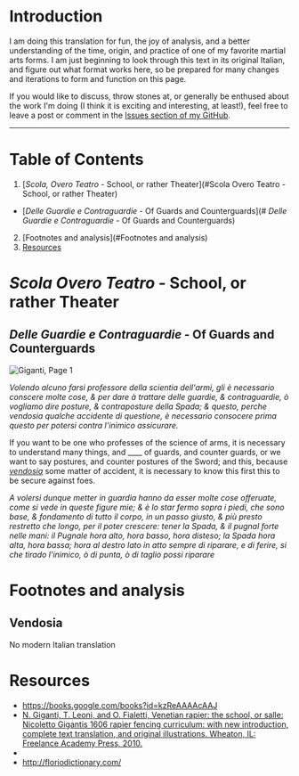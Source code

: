 # Introduction

I am doing this translation for fun, the joy of analysis, and a better understanding of the time, origin, and practice of one of my favorite martial arts forms.  I am just beginning to look through this text in its original Italian, and figure out what format works here, so be prepared for many changes and iterations to form and function on this page.

If you would like to discuss, throw stones at, or generally be enthused about the work I'm doing (I think it is exciting and interesting, at least!), feel free to leave a post or comment in the [Issues section of my GitHub](https://github.com/martadelyon/martadelyon.github.io/issues).

---
# Table of Contents
1. [*Scola, Overo Teatro* - School, or rather Theater](#Scola Overo Teatro - School, or rather Theater)
  -  [*Delle Guardie e Contraguardie* - Of Guards and Counterguards](# *Delle Guardie e Contraguardie* - Of Guards and Counterguards)
2. [Footnotes and analysis](#Footnotes and analysis)
3. [Resources](index.md#Resources)

# *Scola Overo Teatro* - School, or rather Theater

## *Delle Guardie e Contraguardie* - Of Guards and Counterguards
![Giganti, Page 1](/pages/giganti/giganti1.png)

*Volendo alcuno farsi professore della scientia dell'armi, gli è necessario conscere molte cose, & per dare à trattare delle guardie, & contraguardie, ò vogliamo dire posture, & contraposture della Spada; & questo, perche vendosia qualche accidente di questione, è necessario consocere prima questo per potersi contra l'inimico assicurare.*

If you want to be one who professes of the science of arms, it is necessary to understand many things, and ____ of guards, and counter guards, or we want to say postures, and counter postures of the Sword; and this, because *[vendosia](#Vendosia)* some matter of accident, it is necessary to know this first this to be secure against foes.

*A volersi dunque metter in guardia hanno da esser molte cose offeruate, come si vede in queste figure mie; & è lo star fermo sopra i piedi, che sono base, & fondamento di tutto il corpo, in un passo giusto, & più presto restretto che longo, per il poter crescere: tener la Spada, & il pugnal forte nelle mani: il Pugnale hora alto, hora basso, hora disteso; la Spada hora alta, hora bassa; hora al destro lato in atto sempre di riparare, e di ferire, si che tirado l'inimico, ò di punta, ò di taglio possi riparare*



# Footnotes and analysis
## Vendosia
No modern Italian translation

# Resources
* https://books.google.com/books?id=kzReAAAAcAAJ
* [N. Giganti, T. Leoni, and O. Fialetti, Venetian rapier: the school, or salle: Nicoletto Gigantis 1606 rapier fencing curriculum: with new introduction, complete text translation, and original illustrations. Wheaton, IL: Freelance Academy Press, 2010.](https://www.amazon.com/Venetian-Rapier-Nicoletto-Gigantis-Curriculum/dp/0982591128)
*
* http://floriodictionary.com/
